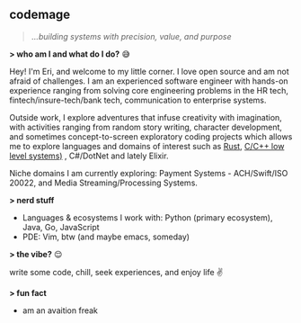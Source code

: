 ## codemage

> <em> ...building systems with precision, value, and purpose </em>

**> who am I and what do I do?** :sweat_smile:

Hey! I'm Eri, and welcome to my little corner. I love open source and am not afraid of challenges. I am an experienced software engineer with hands-on experience ranging from solving core engineering problems in the HR tech, fintech/insure-tech/bank tech, communication to enterprise systems.

Outside work, I explore adventures that infuse creativity with imagination, with activities ranging from random story writing, character development, and sometimes concept-to-screen exploratory coding projects which allows me to explore languages and domains of interest such as [Rust](https://github.com/search?q=owner%3A50-Course+rust&type=repositories), [C/C++ low level systems)](https://github.com/search?q=owner%3A50-Course+language%3Ac%2B%2B+language%3Ac&type=repositories) , C#/DotNet and lately Elixir.

Niche domains I am currently exploring: Payment Systems - ACH/Swift/ISO 20022, and Media Streaming/Processing Systems.

**> nerd stuff**

- Languages & ecosystems I work with: Python (primary ecosystem), Java, Go, JavaScript
- PDE: Vim, btw (and maybe emacs, someday)

**> the vibe?** :relieved:

write some code, chill, seek experiences, and enjoy life :v:

**> fun fact**

- am an avaition freak
